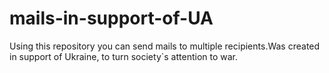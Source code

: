 # mails-in-support-of-UA
Using this repository you can send mails to multiple recipients.Was created in support of Ukraine, to turn society`s attention to war.
